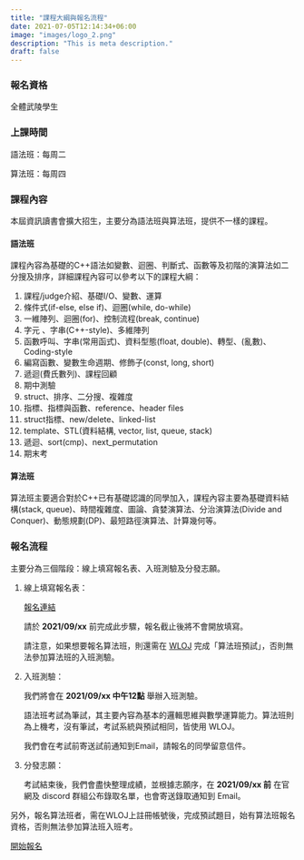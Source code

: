 ```yaml
---
title: "課程大綱與報名流程"
date: 2021-07-05T12:14:34+06:00
image: "images/logo_2.png"
description: "This is meta description."
draft: false
---
```


### 報名資格

全體武陵學生

### 上課時間

語法班：每周二

算法班：每周四


### 課程內容

本屆資訊讀書會擴大招生，主要分為語法班與算法班，提供不一樣的課程。

#### 語法班

課程內容為基礎的C++語法如變數、迴圈、判斷式、函數等及初階的演算法如二分搜及排序，詳細課程內容可以參考以下的課程大綱：

1. 課程/judge介紹、基礎I/O、變數、運算
2. 條件式(if-else, else if)、迴圈(while, do-while)
3. 一維陣列、迴圈(for)、控制流程(break, continue)
4. 字元 、字串(C++-style)、多維陣列
5. 函數呼叫、字串(常用函式)、資料型態(float, double)、轉型、(亂數)、Coding-style
6. 編寫函數、變數生命週期、修飾子(const, long, short)
7. 遞迴(費氏數列)、課程回顧
8. 期中測驗
9. struct、排序、二分搜、複雜度
10. 指標、指標與函數、reference、header files
11. struct指標、new/delete、linked-list
12. template、STL(資料結構, vector, list, queue, stack)
13. 遞迴、sort(cmp)、next_permutation
14. 期末考

#### 算法班

算法班主要適合對於C++已有基礎認識的同學加入，課程內容主要為基礎資料結構(stack, queue)、時間複雜度、圖論、貪婪演算法、分治演算法(Divide and Conquer)、動態規劃(DP)、最短路徑演算法、計算幾何等。

### 報名流程

主要分為三個階段：線上填寫報名表、入班測驗及分發志願。

1. 線上填寫報名表：
   
   [報名連結](/register)
   
   請於 **2021/09/xx** 前完成此步驟，報名截止後將不會開放填寫。
   
   請注意，如果想要報名算法班，則還需在 [WLOJ](http://wloj.wlsh.tyc.edu.tw/) 完成「算法班預試」，否則無法參加算法班的入班測驗。

2. 入班測驗：
   
   我們將會在 **2021/09/xx 中午12點** 舉辦入班測驗。
   
   語法班考試為筆試，其主要內容為基本的邏輯思維與數學運算能力。算法班則為上機考，沒有筆試，考試系統與預試相同，皆使用 WLOJ。

   我們會在考試前寄送試前通知到Email，請報名的同學留意信件。

3. 分發志願：
   
   考試結束後，我們會盡快整理成績，並根據志願序，在 **2021/09/xx 前** 在官網及 discord 群組公布錄取名單，也會寄送錄取通知到 Email。
   


另外，報名算法班者，需在WLOJ上註冊帳號後，完成預試題目，始有算法班報名資格，否則無法參加算法班入班考。

 <a href="/register" class="btn btn-sm btn-primary">開始報名</a>